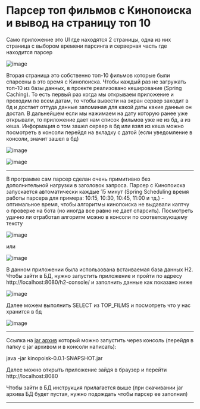 # Парсер топ фильмов с Кинопоиска и вывод на страницу топ 10

Само приложение это UI где находятся 2 страницы, одна из них страница с выбором времени парсинга и серверная часть где находится парсер

![image](https://user-images.githubusercontent.com/92450565/161250707-388afc53-ba35-4d67-82d3-34df01a0bed0.png)

Вторая страница это собственно топ-10 фильмов которые были спарсены в это время с Кинопоиска. Чтобы каждый раз не загружать топ-10 из базы данных, в проекте реализовано кеширование (Spring Caching). То есть первый раз когда мы открываем приложение и проходим по всем датам, то чтобы вывести на экран сервер заходит в бд и достает оттуда данные запоминая для какой даты какие данные он достал. В дальнейшем если мы нажимаем на дату которую ранее уже открывали, то приложение дает нам список фильмов уже не из бд, а из кеша. Информация о том зашел сервер в бд или взял из кеша можно посмотреть в консоли перейдя на вкладку с датой (если уведомление в консоли, значит зашел в бд)

![image](https://user-images.githubusercontent.com/92450565/161252323-09a27a30-113f-49ba-81bc-923e53df67a4.png)


![image](https://user-images.githubusercontent.com/92450565/161250946-5950b5b6-cc90-424c-94f0-8ebb5fbab755.png)
____
В программе сам парсер сделан очень примитивно без дополнительной нагрузки в заголовок запроса. Парсер с Кинопоиска запускается автоматически каждые 15 минут (Spring Scheduling время работы парсера для примера: 10:15, 10:30, 10:45, 11:00 и тд.) - оптимальное время, чтобы алгоритмы кинопоиска не выдавали каптчу о проверке на бота (но иногда все равно не дает спарсить). Посмотреть удачно ли отработал алгоритм можно в консоли по соответсвующему тексту 

![image](https://user-images.githubusercontent.com/92450565/161250214-5edf0d78-02fe-4121-9017-d84c5e5d4089.png)

или

![image](https://user-images.githubusercontent.com/92450565/161252936-ac3a6be2-b1a3-46eb-8b4c-96084867a94d.png)


В данном приложении была использована встаиваемая база данных H2.
Чтобы зайти в БД, нужно запустить приложение и пройти по адресу http://localhost:8080/h2-console/ и заполнить данные как показано ниже

![image](https://user-images.githubusercontent.com/92450565/161142105-aa43df88-dc4d-4f2d-8c3b-46fc9121a923.png)

Далее можем выполнить SELECT из TOP_FILMS и посмотреть что у нас хранится в бд

![image](https://user-images.githubusercontent.com/92450565/161253793-7479f083-a4b4-4973-98b8-16d62852838f.png)


____
Ссылка на [jar архив](https://docs.google.com/uc?export=download&id=1ZVIYo56X70uR5cXbpH4_Zt2PpONkPwWA) который можно запустить через консоль (перейдя в папку с jar архивом и в консоли написать):

java -jar kinopoisk-0.0.1-SNAPSHOT.jar

Далее можно открыть приложение зайдя в браузер и перейти http://localhost:8080

Чтобы зайти в БД инструкция прилагается выше (при скачивании jar архива БД будет пустая, нужно подождать чтобы парсер ее заполнил)
____
